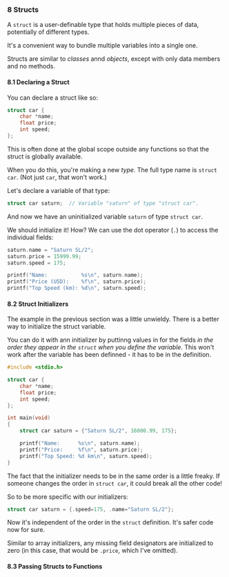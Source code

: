 ### 8 Structs

A `struct` is a user-definable type that holds multiple pieces of data,
potentially of different types.

It's a convenient way to bundle multiple variables into a single one.

Structs are similar to *classes* annd *objects*, except with only data members
and no methods.

#### 8.1 Declaring a Struct

You can declare a struct like so:

```c
struct car {
    char *name;
    float price;
    int speed;
};
```

This is often done at the global scope outside any functions so that the struct
is globally available.

When you do this, you're making a new *type*. The full type name is `struct
car`. (Not just `car`, that won't work.)

Let's declare a variable of that type:

```c
struct car saturn;  // Variable "saturn" of type "struct car".
```

And now we have an uninitialized variable `saturn` of type `struct car`.

We should initialize it! How? We can use the dot operator (`.`) to access the
individual fields:

```c
saturn.name = "Saturn SL/2";
saturn.price = 15999.99;
saturn.speed = 175;

printf("Name:           %s\n", saturn.name);
printf("Price (USD):    %f\n", saturn.price);
printf("Top Speed (km): %d\n", saturn.speed);
```

#### 8.2 Struct Initializers

The example in the previous section was a little unwieldy. There is a better
way to initialize the struct variable.

You can do it with ann initializer by puttinng values in for the fields *in the
order they appear in the `struct` when you define the variable*. This won't
work after the variable has been definned - it has to be in the definition.

```c
#include <stdio.h>

struct car {
    char *name;
    float price;
    int speed;
};

int main(void)
{
    struct car saturn = {"Saturn SL/2", 16000.99, 175};

    printf("Name:      %s\n", saturn.name);
    printf("Price:     %f\n", saturn.price);
    printf("Top Speed: %d km\n", saturn.speed);
}
```

The fact that the initializer needs to be in the same order is a little freaky.
If someone changes the order in `struct car`, it could break all the other
code!

So to be more specific with our initializers:

```c
struct car saturn = {.speed=175, .name="Saturn SL/2"};
```

Now it's independent of the order in the `struct` definition. It's safer code
now for sure.

Similar to array initializers, any missing field designators are initialized to
zero (in this case, that would be `.price`, which I've omitted).

#### 8.3 Passing Structs to Functions



